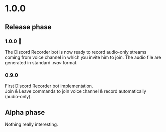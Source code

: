 # 1.0.0
## Release phase

### 1.0.0 🥳

The Discord Recorder bot is now ready to record audio-only streams coming from voice channel in which you invite him to join. The audio file are generated in standard *.wav* format.

### 0.9.0

First Discord Recorder bot implementation.  
Join & Leave commands to join voice channel & record automatically (audio-only).

## Alpha phase
Nothing really interesting.